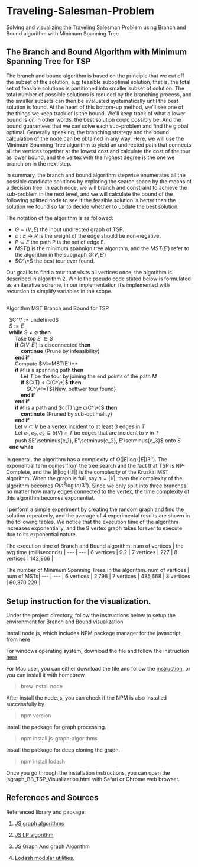 # Traveling-Salesman-Problem
Solving and visualizing the Traveling Salesman Problem using Branch and Bound algorithm with Minimum Spanning Tree 


## **The Branch and Bound Algorithm with Minimum Spanning Tree for TSP**

The branch and bound algorithm is based on the principle that we cut off the subset of the solution, e.g: feasible suboptimal solution, that is, the total set of feasible solutions is partitioned into smaller subset of solution. 
The total number of possible solutions is reduced by the branching process, and the smaller subsets can then be evaluated systematically until the best solution is found. 
At the heart of this bottom-up method, we'll see one of the things we keep track of is the bound. We'll keep track of what a lower bound is or, in other words, the best solution could possibly be. And the bound guarantees that we can solve each sub-problem and find the global optimal. Generally speaking, the branching strategy and the bound calculation of the node can be obtained in any way. Here, we will use the Minimum Spanning Tree algorithm to yield an undirected path that connects all the vertices together at the lowest cost and calculate the cost of the tour as lower bound, and the vertex with the highest degree is the one we branch on in the next step. 


In summary, the branch and bound algorithm stepwise enumerates all the possible candidate solutions by exploring the search space by the means of a decision tree.
In each node, we will branch and constraint to achieve the sub-problem in the next level, and we will calculate the bound of the following splitted node to see if the feasible solution is better than the solution we found so far to decide whether to update the best solution. 

The notation of the algorithm is as followed:

 * $G = (V,E)$ the input undirected graph of TSP.
 * $c : E  \rightarrow  R$ is the weight of the edge should be non-negative.
 * $P \subseteq E$ the path P is the set of edge E.
 * $MST()$ is the minimum spannign tree algorithm, and the $MST(E')$ refer to the algorithm in the subgraph $G(V,E')$
 * $C^\*$ the best tour ever found.

Our goal is to find a tour that visits all vertices once, the algorithm is described in algorithm 2. While the pseudo code stated below is formulated as an iterative scheme, in our
implementation it’s implemented with recursion to simplify variables in the scope.

##
Algorithm MST Branch and Bound for TSP


&nbsp; $C^\* := undefined$<br/>
&nbsp; $S:={E}$<br/>
&nbsp; **while** $S \neq \emptyset$ **then**<br/>
&nbsp; &nbsp; &nbsp; Take top $E' \in S$<br/>
&nbsp; &nbsp; &nbsp; **if** $G(V,E')$ is disconnected **then**<br/>
&nbsp; &nbsp; &nbsp; &nbsp; &nbsp; **continue** {Prune by infeasibility}<br/>
&nbsp; &nbsp; &nbsp; **end if**<br/>
&nbsp; &nbsp; &nbsp; Compute $M:=MST(E')**<br/>
&nbsp; &nbsp; &nbsp; **if** $M$ is a spanning path **then**<br/>
&nbsp; &nbsp; &nbsp; &nbsp; &nbsp; Let $T$ be the tour by joining the end points of the path $M$<br/>
&nbsp; &nbsp; &nbsp; &nbsp; &nbsp; **if** $C(T) < C(C^\*)$ **then**<br/>
&nbsp; &nbsp; &nbsp; &nbsp; &nbsp; &nbsp; &nbsp;  $C^\*:=T${New, bettwer tour found}<br/>
&nbsp; &nbsp; &nbsp; &nbsp; &nbsp; **end if**<br/>
&nbsp; &nbsp; &nbsp; **end if**<br/>
&nbsp; &nbsp; &nbsp; **if** $M$ is a path and $c(T) \ge c(C^\*)$ **then**<br/>
&nbsp; &nbsp; &nbsp; &nbsp; &nbsp; **continute** {Pruned by sub-optimality}<br/>
&nbsp; &nbsp; &nbsp; **end if**<br/>
&nbsp; &nbsp; &nbsp; Let $v \subset V$ be a vertex incident to at least 3 edges in $T$<br/>
&nbsp; &nbsp; &nbsp; Let $e_1, e_2, e_3 \subseteq \delta(V) \cap T$ be edges that are incident to $v$ in $T$<br/>
&nbsp; &nbsp; &nbsp; push $E'\setminus\{e_1}, E'\setminus\{e_2\}, E'\setminus\{e_3\}$ onto $S$<br/>
&nbsp; **end while**<br/>

In general, the algorithm has a complexity of $O(|E|\log(|E|)3^n)$. The exponential term comes from the tree search and the fact that TSP is NP-Complete, and the $|E|\log(|E|)$ is the complexity of the Kruskal MST algorithm. When the graph is full, say $n=|V|$, then the complexity of the algorithm becomes $O(n^2\log(n)3^n)$. Since we only split into three branches no matter how many edges connected to the  vertex, the time complexity of this algorithm becomes exponential.

I perform a simple experiment by creating the random graph and find the solution repeatedly, and the average of 4 experimental results are shown in the following tables. We notice that the execution time of the algorithm increases exponentially, and the 9 vertex graph takes forever to execute due to its exponential nature.

The execution time of Branch and Bound algorithm.
num of vertices | the avg time (milliseconds) |
--- | --- | 
6 vertices | 9.2 |
7 vertices | 227 |
8 vertices | 142,966 |

The number of Minimum Spanning Trees in the algorithm.
num of vertices | num of MSTs|
--- | --- |
6 vertices | 2,798 | 
7 vertices | 485,668 | 
8 vertices | 60,370,229 |

## Setup instruction for the visualization. 

Under the project directory, follow the instructions below to setup the environment for Branch and Bound visualization 

Install node.js, which includes NPM package manager for the javascript, from [here](https://nodejs.org/en/download/)

For windows operating system, download the file and follow the instruction [here](https://phoenixnap.com/kb/install-node-js-npm-on-windows)

For Mac user, you can either download the file and follow the [instruction](https://radixweb.com/blog/installing-npm-and-nodejs-on-windows-and-mac), or you can install it with homebrew.
> brew install node

After install the node.js, you can check if the NPM is also installed successfully by
> npm version

Install the package for graph processing.
> npm install js-graph-algorithms

Install the package for deep cloning the graph.
> npm install lodash

Once you go through the installation instructions, you can open the jsgraph_BB_TSP_Visualization.html with Safari or Chrome web browser.


## References and Sources


Referenced library and package:

1. [JS graph algorithms](https://github.com/chen0040/js-graph-algorithms)

2. [JS LP algorithm](https://github.com/JWally/jsLPSolver)

3. [JS Graph And graph Algorithm](https://github.com/dagrejs/graphlib/wiki#browser-scripts)

4. [Lodash modular utilities.](https://www.jsdelivr.com/package/npm/lodash)
